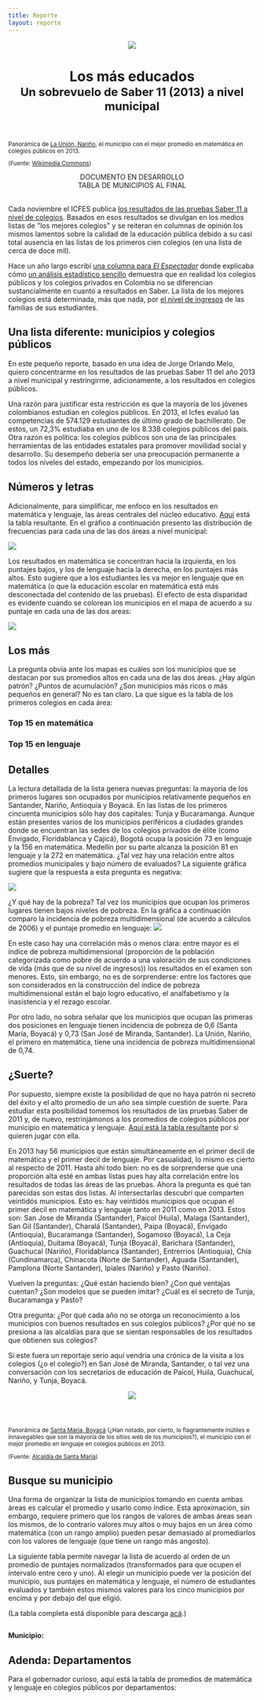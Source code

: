 ```yaml
---
title: Reporte
layout: reporte
---
```


<div id="titulo-reporte" class="container-fluid">
<header>
<img src="pics/la_union.jpg">
<h1>Los más educados<br><small>Un sobrevuelo de Saber 11 (2013) a nivel municipal</small></h1>
</header>
</div>


<div class="container">
<div class="row">
<div class="col-md-4 caption">
	<small>Panorámica de <a href="http://www.launion-narino.gov.co/index.shtml">La Unión, Nariño</a>, el municipio con el mejor promedio en matemática en colegios públicos en 2013.<p class="text-right">(Fuente: <a href="http://commons.wikimedia.org/wiki/File:Vista_de_la_union_nari%C3%B1o.JPG">Wikimedia Commons</a>)</p></small></div>
<div class="col-md-8 texto">

<center><br<br>DOCUMENTO EN DESARROLLO <br>TABLA DE MUNICIPIOS AL FINAL<br><br></center>

<p>Cada noviembre el ICFES publica <a href="http://www.icfes.gov.co/resultados/saber-11-resultados?id=39">los resultados de las pruebas Saber 11 a nivel de colegios</a>. Basados en esos resultados se divulgan en los medios listas de "los mejores colegios" y se reiteran en columnas de opinión los mismos lamentos sobre la calidad de la educación pública debido a su casi total ausencia en las listas de los primeros cien colegios (en una lista de cerca de doce mil). </p>

<p>Hace un año largo escribí <a href="http://www.elespectador.com/opinion/columna-389967-saber-y-perder">una columna para <em>El Espectador</em></a> donde explicaba cómo <a href="http://nbviewer.ipython.org/url/finiterank.com/saber/saber.ipynb">un análisis estadístico sencillo</a> demuestra que en realidad los colegios públicos y los colegios privados en Colombia no se diferencian sustancialmente en cuanto a resultados en Saber. La lista de los mejores colegios está determinada, más que nada, por <a href="http://www.finiterank.com/notas/2013/12/19/19/">el nivel de ingresos</a> de las familias de sus estudiantes.</p>

<h2>Una lista diferente: municipios y colegios públicos</h2>

<p>En este pequeño reporte, basado en una idea de Jorge Orlando Melo, quiero concentrarme en los resultados de las pruebas Saber 11 del año 2013 a nivel municipal y restringirme, adicionamente, a los resultados en colegios públicos.</p> 

<p>Una razón para justificar esta restricción es que la mayoría de los jóvenes colombianos estudian en colegios públicos. En 2013, el Icfes evaluó las competencias de 574.129 estudiantes de último grado de bachillerato. De estos, un 72,3% estudiaba en uno de los 8.338 colegios públicos del país. Otra razón es política: los colegios públicos son una de las principales herramientas de las entidades estatales para promover movilidad social y desarrollo. Su desempeño debería ser una preocupación permanente a todos los niveles del estado, empezando por los municipios.</p>

<h2>Números y letras</h2>

<p>Adicionalmente, para simplificar, me enfoco en los resultados en matemática y lenguaje, las áreas centrales del núcleo educativo. <a href="https://docs.google.com/spreadsheet/ccc?key=0AnK0b1-vFIdcdGk2eDQyRmJGdkk4YnU0X0p5YkMzdVE&usp=sharing">Aquí</a> está la tabla resultante. En el gráfico a continuación presento las distribución de frecuencias para cada una de las dos áreas a nivel municipal:</p>
</div>
</div>

<div class="row">
<div class="col-md-4 caption"></div>
<div class="col-md-8 texto">
<img src="pics/dist.mat.leng.municipios.png">
<p>Los resultados en matemática se concentran hacia la izquierda, en los puntajes bajos, y los de lenguaje hacia la derecha, en los puntajes más altos. Esto sugiere que a los estudiantes les va mejor en lenguaje que en matemática (o que la educación escolar en matemática está más desconectada del contenido de las pruebas). El efecto de esta disparidad es evidente cuando se colorean los municipios en el mapa de acuerdo a su puntaje en cada una de las dos areas:</p>
</div>
</div>
<div class="row">
<div class="col-md-12 texto"><img src="pics/mat.leng.municipios.png">
</div>
</div>
<div class="row">
<div class="col-md-4 caption"></div>
<div class="col-md-8 texto">
<h2>Los más</h2>
<p>La pregunta obvia ante los mapas es cuáles son los municipios que se destacan por sus promedios altos en cada una de las dos áreas. ¿Hay algún patrón? ¿Puntos de acumulación? ¿Son municipios más ricos o más pequeños en general? No es tan claro. La que sigue es la tabla de los primeros <span id="formulario-numeros"></span> colegios en cada área:</p>
</div>
</div>

<div class="row" id="arriba-tabla">
<div class="col-md-6">
<h3>Top <span class="xequals">15</span> en matemática</h3>
<div id="tabla-matematica"></div>
</div>
<div class="col-md-6">
<h3>Top <span class="xequals">15</span> en lenguaje</h3>
<div id="tabla-lenguaje"></div>
</div>
</div>
<div class="row">
<div class="col-md-12" id="volver-arriba-tabla"></div>
</div>

<div class="row">
<div class="col-md-4"></div>
<div class="col-md-8 texto">
<h2>Detalles</h2>
<p>La lectura detallada de la lista genera nuevas preguntas: la mayoría de los primeros lugares son ocupados por municipios relativamente pequeños en Santander, Nariño, Antioquia y Boyacá. En las listas de los primeros cincuenta municipios sólo hay dos capitales: Tunja y Bucaramanga. Aunque están presentes varios de los municipios periféricos a ciudades grandes donde se encuentran las sedes de los colegios privados de élite (como Envigado, Floridablanca y Cajicá), Bogotá ocupa la posición 73 en lenguaje y la 156 en matemática. Medellín por su parte alcanza la posición 81 en lenguaje y la 272 en matemática. ¿Tal vez hay una relación entre altos promedios municipales y bajo número de evaluados? La siguiente gráfica sugiere que la respuesta a esta pregunta es negativa:</p> 

<img src="pics/promedios.mat.evaluados.png">

<p>¿Y qué hay de la pobreza? Tal vez los municipios que ocupan los primeros lugares tienen bajos niveles de pobreza. En la gráfica a continuación comparo la incidencia de pobreza multidimensional (de acuerdo a cálculos de 2006) y el puntaje promedio en lenguaje:

<img src="pics/pobreza.saber.png">

<p>En este caso hay una correlación más o menos clara: entre mayor es el índice de pobreza multidimensional (proporción de la población categorizada como pobre de acuerdo a una valoración de sus condiciones de vida (más que de su nivel de ingresos)) los resultados en el examen son menores. Esto, sin embargo, no es de sorprenderse: entre los factores que son considerados en la construcción del índice de pobreza multidimensional están el bajo logro educativo, el analfabetismo y la inasistencia y el rezago escolar.</p>

<p>Por otro lado, no sobra señalar que los municipios que ocupan las primeras dos posiciones en lenguaje tienen incidencia de pobreza de 0,6 (Santa María, Boyacá) y 0,73 (San José de Miranda, Santander). La Unión, Nariño, el primero en matemática, tiene una incidencia de pobreza multidimensional de 0,74.</p>

<h2>¿Suerte?</h2>

<p>Por supuesto, siempre existe la posibilidad de que no haya patrón ni secreto del éxito y el alto promedio de un año sea simple cuestión de suerte. Para estudiar esta posibilidad tomemos los resultados de las pruebas Saber de 2011 y, de nuevo, restrinjámonos a los promedios de colegios públicos por municipio en matemática y lenguaje. <a href="https://docs.google.com/spreadsheet/ccc?key=0AnK0b1-vFIdcdHR1UjRLaFlTdXBkOGI1V0hlMG5GUWc&usp=sharing">Aquí está la tabla resultante</a> por si quieren jugar con ella.</p>

<p>En 2013 hay 56 municipios que están simultáneamente en el primer decil de matemática y el primer decil de lenguaje. Por casualidad, lo mismo es cierto al respecto de 2011. Hasta ahí todo bien: no es de sorprenderse que una proporción alta esté en ambas listas pues hay alta correlación entre los resultados de todas las áreas de las pruebas. Ahora la pregunta es qué tan parecidas son estas dos listas. Al intersectarlas descubrí que comparten veintidós municipios. Esto es: hay veintidós municipios que ocupan el primer decil en matemática y lenguaje tanto en 2011 como en 2013. Estos son: San Jose de Miranda (Santander), Paicol (Huila), Malaga (Santander), San Gil (Santander), Charalá (Santander), Paipa (Boyacá), Envigado (Antioquia), Bucaramanga (Santander), Sogamoso (Boyacá), La Ceja (Antioquia), Duitama (Boyacá), Tunja (Boyacá), Barichara (Santander), Guachucal (Nariño), Floridablanca (Santander), Entrerrios (Antioquia), Chía (Cundinamarca), Chinacota (Norte de Santander), Aguada (Santander), Pamplona (Norte Santander), Ipiales (Nariño) y Pasto (Nariño).</p>

<p>Vuelven la preguntas: ¿Qué están haciendo bien? ¿Con qué ventajas cuentan? ¿Son modelos que se pueden imitar? ¿Cuál es el secreto de Tunja, Bucaramanga y Pasto?</p>

<p>Otra pregunta: ¿Por qué cada año no se otorga un reconocimiento a los municipios con buenos resultados en sus colegios públicos? ¿Por qué no se presiona a las alcaldías para que se sientan responsables de los resultados que obtienen sus colegios?</p>

<p>Si este fuera un reportaje serio aquí vendría una crónica de la visita a los colegios (¿o el colegio?) en San José de Miranda, Santander, o tal vez una conversación con los secretarios de educación de Paicol, Huila, Guachucal, Nariño, y Tunja, Boyacá.</p>
</div>
</div>
</div>

<div id="titulo-reporte" class="container-fluid">
<header>
<img src="pics/santa_maria.jpg">
</header>
</div>

<div class="container">
<div class="row">
<div class="col-md-4 caption"><small>Panorámica de <a href="http://santamaria-boyaca.gov.co/index.shtml">Santa María, Boyacá</a> (¿Han notado, por cierto, lo flagrantemente inútiles e innavegables que son la mayoría de los sitios web de los municipios?), el municipio con el mejor promedio en lenguaje en colegios públicos en 2013.<p class="text-right">(Fuente: <a href="http://santamaria-boyaca.gov.co/index.shtml">Alcaldía de Santa María</a>)</p></small></div>
<div class="col-md-8 texto ">
<h2>Busque su municipio</h2>
<p>Una forma de organizar la lista de municipios tomando en cuenta ambas áreas es calcular el promedio y usarlo como índice. Esta aproximación, sin embargo, requiere primero que los rangos de valores de ambas áreas sean los mismos, de lo contrario valores muy altos o muy bajos en un área como matemática (con un rango amplio) pueden pesar demasiado al promediarlos con los valores de lenguaje (que tiene un rango más angosto).</p>

<p>La siguiente tabla permite navegar la lista de acuerdo al orden de un promedio de puntajes normalizados (transformados para que ocupen el intervalo entre cero y uno). Al elegir un municipio puede ver la posición del municipio, sus puntajes en matemática y lenguaje, el número de estudiantes evaluados y también estos mismos valores para los cinco municipios por encima y por debajo del que eligió.</p>

<p>(La tabla completa está disponible para descarga <a href="https://docs.google.com/spreadsheet/ccc?key=0AnK0b1-vFIdcdGk2eDQyRmJGdkk4YnU0X0p5YkMzdVE&usp=sharing">acá</a>.)</p>

<div style="margin-top:2em;"><strong>Municipio:</strong> <span id="formulario"></span></div>
<div id="tabla-resultados"></div>

<h2>Adenda: Departamentos</h2>

Para el gobernador curioso, aquí está la tabla de promedios de matemática y lenguaje en colegios públicos por departamentos:

<div id="tabla-departamentos"></div>
</div>
</div>
</div>
